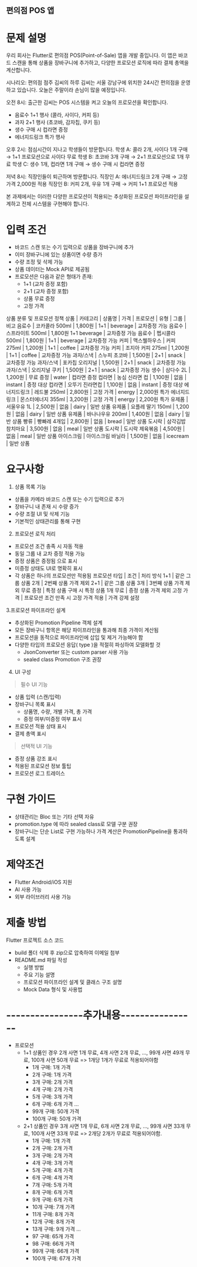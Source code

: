 ## 편의점 POS 앱

# 문제 설명
우리 회사는 Flutter로 편의점 POS(Point-of-Sale) 앱을 개발 중입니다. 이 앱은 바코드 스캔을 통해 상품을 장바구니에 추가하고, 다양한 프로모션 로직에 따라 결제 총액을 계산합니다.


시나리오:
편의점 점주 김씨의 하루
김씨는 서울 강남구에 위치한 24시간 편의점을 운영하고 있습니다. 오늘은 주말이라 손님이 많을 예정입니다.

오전 8시: 출근한 김씨는 POS 시스템을 켜고 오늘의 프로모션을 확인합니다.
- 음료수 1+1 행사 (콜라, 사이다, 커피 등)
- 과자 2+1 행사 (초코바, 감자칩, 쿠키 등)
- 생수 구매 시 컵라면 증정
- 에너지드링크 특가 행사

오후 2시: 점심시간이 지나고 학생들이 방문합니다.
학생 A: 콜라 2개, 사이다 1개 구매 → 1+1 프로모션으로 사이다 무료
학생 B: 초코바 3개 구매 → 2+1 프로모션으로 1개 무료
학생 C: 생수 1개, 컵라면 1개 구매 → 생수 구매 시 컵라면 증정

저녁 8시: 직장인들이 퇴근하며 방문합니다.
직장인 A: 에너지드링크 2개 구매 → 고정가격 2,000원 적용
직장인 B: 커피 2개, 우유 1개 구매 → 커피 1+1 프로모션 적용

본 과제에서는 이러한 다양한 프로모션이 적용되는 추상화된 프로모션 파이프라인을 설계하고 전체 시스템을 구현해야 합니다.


# 입력 조건
- 바코드 스캔 또는 수기 입력으로 상품을 장바구니에 추가
- 이미 장바구니에 있는 상품이면 수량 증가
- 수량 조정 및 삭제 가능
- 상품 데이터는 Mock API로 제공됨
- 프로모션은 다음과 같은 형태가 존재:
  - 1+1 (교차 증정 포함)
  - 2+1 (교차 증정 포함)
  - 상품 무료 증정
  - 고정 가격


상품 분류 및 프로모션 정책
상품 | 카테고리 | 상품명 | 가격 | 프로모션 | 유형 | 그룹 | 비고
음료수 | 코카콜라 500ml | 1,800원 | 1+1 | beverage | 교차증정 가능
음료수 | 스프라이트 500ml | 1,800원 1+1 beverage | 교차증정 가능
음료수 | 펩시콜라 500ml | 1,800원 | 1+1 | beverage | 교차증정 가능
커피 | 맥스웰하우스 | 커피 275ml | 1,200원 | 1+1 | coffee | 교차증정 가능
커피 | 조지아 커피 275ml | 1,200원 | 1+1 | coffee | 교차증정 가능
과자/스낵 | 스누피 초코바 | 1,500원 | 2+1 | snack | 교차증정 가능
과자/스낵 | 포카칩 오리지널 | 1,500원 | 2+1 | snack | 교차증정 가능
과자/스낵 | 오리지널 쿠키 | 1,500원 | 2+1 | snack | 교차증정 가능
생수 | 삼다수 2L | 1,200원 | 무료 증정 | water | 컵라면 증정
컵라면 | 농심 신라면 컵 | 1,100원 | 없음 | instant | 증정 대상
컵라면 | 오뚜기 진라면컵 | 1,100원 | 없음 | instant | 증정 대상
에너지드링크 | 레드불 250ml | 2,800원 | 고정 가격 | energy | 2,000원 특가
에너지드링크 | 몬스터에너지 355ml | 3,200원 | 고정 가격 | energy | 2,200원 특가
유제품 | 서울우유 1L | 2,500원 | 없음 | dairy | 일반 상품
유제품 | 요플레 딸기 150ml | 1,200원 | 없음 | dairy | 일반 상품
유제품 | 바나나우유 200ml | 1,400원 | 없음 | dairy | 일반 상품
빵류 | 빵빠레 4개입 | 2,800원 | 없음 | bread | 일반 상품
도시락 | 삼각김밥 참치마요 | 3,500원 | 없음 | meal | 일반 상품
도시락 | 도시락 제육볶음 | 4,500원 | 없음 | meal | 일반 상품
아이스크림 | 아이스크림 바닐라 | 1,500원 | 없음 | icecream | 일반 상품

# 요구사항
1. 상품 목록 기능
- 상품을 카메라 바코드 스캔 또는 수기 입력으로 추가
- 장바구니 내 존재 시 수량 증가
- 수량 조절 UI 및 삭제 기능
- 기본적인 상태관리를 통해 구현

2. 프로모션 로직 처리
- 프로모션 조건 충족 시 자동 적용
- 동일 그룹 내 교차 증정 적용 가능
- 증정 상품은 증정됨 으로 표시
- 미증정 상태도 UI로 명확히 표시
- 각 상품은 하나의 프로모션만 적용됨
프로모션 타입 | 조건 | 처리 방식
1+1 | 같은 그룹 상품 2개 | 2번째 상품 가격 제외
2+1 | 같은 그룹 상품 3개 | 3번째 상품 가격 제외
무료 증정 | 특정 상품 구매 시 특정 상품 1개 무료 | 증정 상품 가격 제외
고정 가격 | 프로모션 조건 만족 시 고정 가격 적용 | 가격 강제 설정

3.프로모션 파이프라인 설계
- 추상화된 Promotion Pipeline 객체 설계
- 모든 장바구니 항목은 해당 파이프라인을 통과해 최종 가격이 계산됨
- 프로모션을 동적으로 파이프라인에 삽입 및 제거 가능해야 함
- 다양한 타입의 프로모션 응답( type )을 적절히 파싱하여 모델화할 것
    - JsonConverter 또는 custom parser 사용 가능
    - sealed class Promotion 구조 권장
4. UI 구성
> 필수 UI 기능
- 상품 입력 (스캔/입력)
- 장바구니 목록 표시
    - 상품명, 수량, 개별 가격, 총 가격
    - 증정 여부/미증정 여부 표시
- 프로모션 적용 상태 표시
- 결제 총액 표시

> 선택적 UI 기능
- 증정 상품 강조 표시
- 적용된 프로모션 정보 툴팁
- 프로모션 로그 트레이스


# 구현 가이드
- 상태관리는 Bloc 또는 기타 선택 자유
- promotion.type 에 따라 sealed class로 모델 구분 권장
- 장바구니는 단순 List로 구현 가능하나 가격 계산은 PromotionPipeline을 통과하도록 설계


# 제약조건
- Flutter Android/iOS 지원
- AI 사용 가능
- 외부 라이브러리 사용 가능

# 제출 방법
Flutter 프로젝트 소스 코드
- build 폴더 삭제 후 zip으로 압축하여 이메일 첨부
- README.md 파일 작성
    - 실행 방법
    - 주요 기능 설명
    - 프로모션 파이프라인 설계 및 클래스 구조 설명
    - Mock Data 형식 및 사용법



# ----------------추가내용----------------
- 프로모션
    - 1+1 상품인 경우 2개 사면 1개 무료, 4개 사면 2개 무료, ..., 99개 사면 49개 무료, 100개 사면 50개 무료 => 1개당 1개가 무료로 적용되어야함
        - 1개 구매: 1개 가격
        - 2개 구매: 1개 가격
        - 3개 구매: 2개 가격
        - 4개 구매: 2개 가격
        - 5개 구매: 3개 가격
        - 6개 구매: 6개 가격
        ...
        - 99개 구매: 50개 가격
        - 100개 구매: 50개 가격
    - 2+1 상품인 경우 3개 사면 1개 무료, 6개 사면 2개 무료, ..., 99개 사면 33개 무료, 100개 사면 33개 무료 => 2개당 2개가 무료로 적용되어야함. 
        - 1개 구매: 1개 가격
        - 2개 구매: 2개 가격
        - 3개 구매: 2개 가격 
        - 4개 구매: 3개 가격
        - 5개 구매: 4개 가격
        - 6개 구매: 4개 가격
        - 7개 구매: 5개 가격
        - 8개 구매: 6개 가격
        - 9개 구매: 6개 가격
        - 10개 구매: 7개 가격
        - 11개 구매: 8개 가격
        - 12개 구매: 8개 가격
        - 13개 구매: 9개 가격
        ...
        - 97 구매: 65개 가격
        - 98 구매: 66개 가격
        - 99개 구매: 66개 가격
        - 100개 구매: 67개 가격
